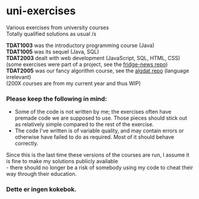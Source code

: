 # uni-exercises
Various exercises from university courses  
Totally qualified solutions as usual /s

**TDAT1003** was the introductory programming course (Java)  
**TDAT1005** was its sequel (Java, SQL)  
**TDAT2003** dealt with web development (JavaScript, SQL, HTML, CSS)  
(some exercises were part of a project, see the [fridge-news repo](https://github.com/toberge/fridge-news))  
**TDAT2005** was our fancy algorithm course, see the [algdat repo](https://github.com/toberge/algdat) (language irrelevant)  
(200X courses are from my current year and thus WIP)

### Please keep the following in mind:
+ Some of the code is not written by me; the exercises often have premade code we are supposed to use. Those pieces should stick out as relatively simple compared to the rest of the exercise.
+ The code I've written is of variable quality, and may contain errors or otherwise have failed to do as required. Most of it should behave correctly.

Since this is the last time these versions of the courses are run, I assume it is fine to make my solutions publicly available  
\- there should no longer be a risk of somebody using my code to cheat their way through their education.

### Dette er ingen kokebok.
